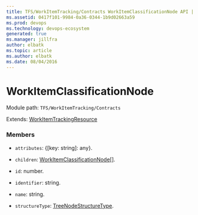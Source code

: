 ```yaml
---
title: TFS/WorkItemTracking/Contracts WorkItemClassificationNode API | Extensions for Azure DevOps Services
ms.assetid: 0417f101-9984-0a36-0344-1b9d02663a59
ms.prod: devops
ms.technology: devops-ecosystem
generated: true
ms.manager: jillfra
author: elbatk
ms.topic: article
ms.author: elbatk
ms.date: 08/04/2016
---
```


# WorkItemClassificationNode

Module path: `TFS/WorkItemTracking/Contracts`

Extends: [WorkItemTrackingResource](../../../TFS/WorkItemTracking/Contracts/WorkItemTrackingResource.md)

### Members

* `attributes`: {[key: string]: any}. 

* `children`: [WorkItemClassificationNode](../../../TFS/WorkItemTracking/Contracts/WorkItemClassificationNode.md)[]. 

* `id`: number. 

* `identifier`: string. 

* `name`: string. 

* `structureType`: [TreeNodeStructureType](../../../TFS/WorkItemTracking/Contracts/TreeNodeStructureType.md). 

